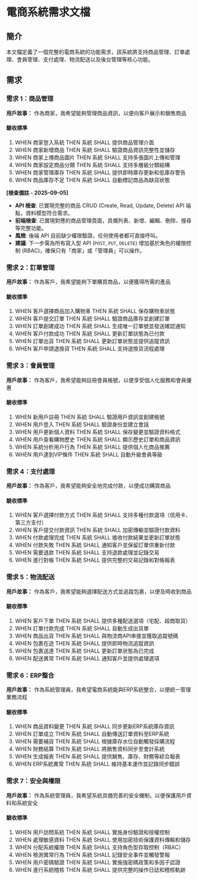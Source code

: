 # 電商系統需求文檔

## 簡介

本文檔定義了一個完整的電商系統的功能需求，該系統將支持商品管理、訂單處理、會員管理、支付處理、物流配送以及後台管理等核心功能。

## 需求

### 需求 1：商品管理

**用戶故事：** 作為商家，我希望能夠管理商品資訊，以便向客戶展示和銷售商品

#### 驗收標準

1. WHEN 商家登入系統 THEN 系統 SHALL 提供商品管理介面
2. WHEN 商家新增商品 THEN 系統 SHALL 驗證商品資訊完整性並儲存
3. WHEN 商家上傳商品圖片 THEN 系統 SHALL 支持多張圖片上傳和管理
4. WHEN 商家設定商品分類 THEN 系統 SHALL 支持多層級分類結構
5. WHEN 商家管理庫存 THEN 系統 SHALL 提供即時庫存更新和低庫存警告
6. WHEN 商品庫存不足 THEN 系統 SHALL 自動標記商品為缺貨狀態

**[檢查備註 - 2025-09-05]**
*   **API 檢查**: 已實現完整的商品 CRUD (Create, Read, Update, Delete) API 端點，資料模型符合需求。
*   **前端檢查**: 已實現對應的商品管理頁面，具備列表、新增、編輯、刪除、搜尋等完整功能。
*   **風險**: 後端 API 目前缺少權限驗證，任何使用者都可直接呼叫。
*   **建議**: 下一步需為所有寫入型 API (`POST`, `PUT`, `DELETE`) 增加基於角色的權限控制 (RBAC)，確保只有「商家」或「管理員」可以操作。

### 需求 2：訂單管理

**用戶故事：** 作為客戶，我希望能夠下單購買商品，以便獲得所需的產品

#### 驗收標準

1. WHEN 客戶選擇商品加入購物車 THEN 系統 SHALL 保存購物車狀態
2. WHEN 客戶提交訂單 THEN 系統 SHALL 驗證商品庫存並創建訂單
3. WHEN 訂單創建成功 THEN 系統 SHALL 生成唯一訂單號並發送確認通知
4. WHEN 客戶付款成功 THEN 系統 SHALL 更新訂單狀態為已付款
5. WHEN 訂單出貨 THEN 系統 SHALL 更新訂單狀態並提供追蹤資訊
6. WHEN 客戶申請退換貨 THEN 系統 SHALL 支持退換貨流程處理

### 需求 3：會員管理

**用戶故事：** 作為客戶，我希望能夠註冊會員帳號，以便享受個人化服務和會員優惠

#### 驗收標準

1. WHEN 新用戶註冊 THEN 系統 SHALL 驗證用戶資訊並創建帳號
2. WHEN 用戶登入 THEN 系統 SHALL 驗證身份並建立會話
3. WHEN 用戶更新個人資料 THEN 系統 SHALL 保存變更並驗證資料格式
4. WHEN 用戶查看購物歷史 THEN 系統 SHALL 顯示歷史訂單和商品資訊
5. WHEN 系統分析用戶行為 THEN 系統 SHALL 提供個人化商品推薦
6. WHEN 用戶達到VIP條件 THEN 系統 SHALL 自動升級會員等級

### 需求 4：支付處理

**用戶故事：** 作為客戶，我希望能夠安全地完成付款，以便成功購買商品

#### 驗收標準

1. WHEN 客戶選擇付款方式 THEN 系統 SHALL 支持多種付款選項（信用卡、第三方支付）
2. WHEN 客戶提交付款資訊 THEN 系統 SHALL 加密傳輸並驗證付款資料
3. WHEN 付款處理完成 THEN 系統 SHALL 接收付款結果並更新訂單狀態
4. WHEN 付款失敗 THEN 系統 SHALL 通知客戶並保留訂單供重新付款
5. WHEN 需要退款 THEN 系統 SHALL 支持退款處理並記錄交易
6. WHEN 進行對帳 THEN 系統 SHALL 提供完整的交易記錄和對帳報表

### 需求 5：物流配送

**用戶故事：** 作為客戶，我希望能夠選擇配送方式並追蹤包裹，以便及時收到商品

#### 驗收標準

1. WHEN 客戶下單 THEN 系統 SHALL 提供多種配送選項（宅配、超商取貨）
2. WHEN 訂單付款完成 THEN 系統 SHALL 自動生成出貨單
3. WHEN 商品出貨 THEN 系統 SHALL 與物流商API串接並獲取追蹤號碼
4. WHEN 包裹在途 THEN 系統 SHALL 提供即時物流追蹤資訊
5. WHEN 包裹送達 THEN 系統 SHALL 更新訂單狀態為已完成
6. WHEN 配送異常 THEN 系統 SHALL 通知客戶並提供處理選項

### 需求 6：ERP整合

**用戶故事：** 作為系統管理員，我希望電商系統能與ERP系統整合，以便統一管理業務流程

#### 驗收標準

1. WHEN 商品資料變更 THEN 系統 SHALL 同步更新ERP系統庫存資訊
2. WHEN 訂單成立 THEN 系統 SHALL 自動傳送訂單資料至ERP系統
3. WHEN 需要補貨 THEN 系統 SHALL 根據庫存水位自動觸發採購流程
4. WHEN 財務結算 THEN 系統 SHALL 將銷售資料同步至會計系統
5. WHEN 生成報表 THEN 系統 SHALL 提供銷售、庫存、財務等綜合報表
6. WHEN ERP系統異常 THEN 系統 SHALL 維持基本運作並記錄同步錯誤

### 需求 7：安全與權限

**用戶故事：** 作為系統管理員，我希望系統具備完善的安全機制，以便保護用戶資料和系統安全

#### 驗收標準

1. WHEN 用戶訪問系統 THEN 系統 SHALL 實施身份驗證和授權控制
2. WHEN 處理敏感資料 THEN 系統 SHALL 使用加密技術保護資料傳輸和儲存
3. WHEN 分配系統權限 THEN 系統 SHALL 支持角色型存取控制（RBAC）
4. WHEN 檢測異常行為 THEN 系統 SHALL 記錄安全事件並觸發警報
5. WHEN 用戶密碼驗證 THEN 系統 SHALL 實施強密碼政策和多因子認證
6. WHEN 進行系統稽核 THEN 系統 SHALL 提供完整的操作日誌和稽核軌跡